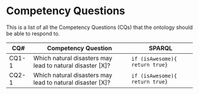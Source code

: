 # Competency Questions

This is a list of all the Competency Questions (CQs) that the ontology should be able to respond to.

CQ# | Competency Question | SPARQL
--- | ------------------- | ------
CQ1-1 | Which natural disasters may lead to natural disaster [X]? | ```if (isAwesome){  return true}```
CQ2-1 | Which natural disasters may lead to natural disaster [X]? | ```if (isAwesome){  return true}```

